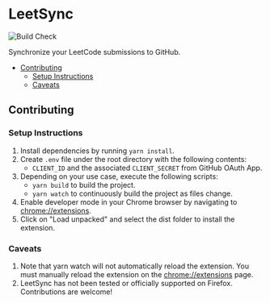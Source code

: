 # LeetSync

![Build Check](https://github.com/haok1402/LeetSync/actions/workflows/build-check.yml/badge.svg)

Synchronize your LeetCode submissions to GitHub.

- [Contributing](#contributing)
  - [Setup Instructions](#setup-instructions)
  - [Caveats](#caveats)

## Contributing

### Setup Instructions

1. Install dependencies by running `yarn install`.
2. Create `.env` file under the root directory with the following contents:
   - `CLIENT_ID` and the associated `CLIENT_SECRET` from GitHub OAuth App.
3. Depending on your use case, execute the following scripts:
   - `yarn build` to build the project.
   - `yarn watch` to continuously build the project as files change.
4. Enable developer mode in your Chrome browser by navigating to [chrome://extensions](chrome://extensions).
5. Click on "Load unpacked" and select the dist folder to install the extension.

### Caveats

1. Note that yarn watch will not automatically reload the extension. You must manually reload the extension on the [chrome://extensions](chrome://extensions) page.
2. LeetSync has not been tested or officially supported on Firefox. Contributions are welcome!
